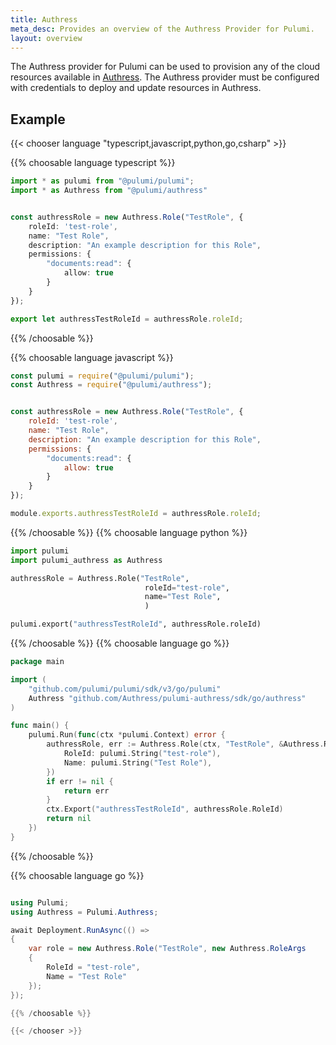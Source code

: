 ```yaml
---
title: Authress
meta_desc: Provides an overview of the Authress Provider for Pulumi.
layout: overview
---
```


The Authress provider for Pulumi can be used to provision any of the cloud resources available in [Authress](https://authress.io/).
The Authress provider must be configured with credentials to deploy and update resources in Authress.

## Example

{{< chooser language "typescript,javascript,python,go,csharp" >}}

{{% choosable language typescript %}}

```typescript
import * as pulumi from "@pulumi/pulumi";
import * as Authress from "@pulumi/authress"


const authressRole = new Authress.Role("TestRole", {
    roleId: 'test-role',
    name: "Test Role",
    description: "An example description for this Role",
    permissions: {
        "documents:read": {
            allow: true
        }
    }
});

export let authressTestRoleId = authressRole.roleId;
```

{{% /choosable %}}

{{% choosable language javascript %}}

```javascript
const pulumi = require("@pulumi/pulumi");
const Authress = require("@pulumi/authress");


const authressRole = new Authress.Role("TestRole", {
    roleId: 'test-role',
    name: "Test Role",
    description: "An example description for this Role",
    permissions: {
        "documents:read": {
            allow: true
        }
    }
});

module.exports.authressTestRoleId = authressRole.roleId;
```

{{% /choosable %}}
{{% choosable language python %}}

```python
import pulumi
import pulumi_authress as Authress

authressRole = Authress.Role("TestRole",
                              roleId="test-role",
                              name="Test Role",
                              )

pulumi.export("authressTestRoleId", authressRole.roleId)
```

{{% /choosable %}}
{{% choosable language go %}}

```go
package main

import (
	"github.com/pulumi/pulumi/sdk/v3/go/pulumi"
	Authress "github.com/Authress/pulumi-authress/sdk/go/authress"
)

func main() {
	pulumi.Run(func(ctx *pulumi.Context) error {
		authressRole, err := Authress.Role(ctx, "TestRole", &Authress.RoleArgs{
			RoleId: pulumi.String("test-role"),
            Name: pulumi.String("Test Role"),
		})
		if err != nil {
			return err
		}
		ctx.Export("authressTestRoleId", authressRole.RoleId)
		return nil
	})
}
```

{{% /choosable %}}

{{% choosable language go %}}

```csharp

using Pulumi;
using Authress = Pulumi.Authress;

await Deployment.RunAsync(() =>
{
    var role = new Authress.Role("TestRole", new Authress.RoleArgs
    {
        RoleId = "test-role",
        Name = "Test Role"
    });
});

{{% /choosable %}}

{{< /chooser >}}